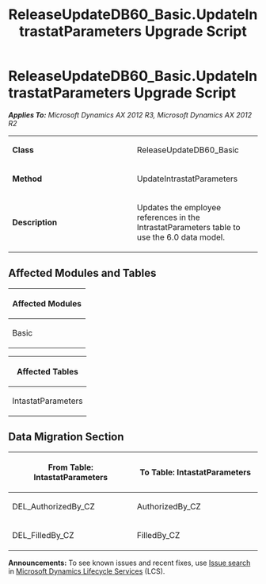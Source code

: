 ﻿---
title: ReleaseUpdateDB60_Basic.UpdateIntrastatParameters Upgrade Script
TOCTitle: ReleaseUpdateDB60_Basic.UpdateIntrastatParameters Upgrade Script
ms:assetid: 0e1ed3e4-7ec4-2fad-c0a5-fa072102878d
ms:mtpsurl: https://msdn.microsoft.com/en-us/library/JJ735732(v=AX.60)
ms:contentKeyID: 49706634
ms.date: 05/18/2015
mtps_version: v=AX.60
---

# ReleaseUpdateDB60\_Basic.UpdateIntrastatParameters Upgrade Script 


_**Applies To:** Microsoft Dynamics AX 2012 R3, Microsoft Dynamics AX 2012 R2_

<table>
<colgroup>
<col style="width: 50%" />
<col style="width: 50%" />
</colgroup>
<tbody>
<tr class="odd">
<td><p><strong>Class</strong></p></td>
<td><p>ReleaseUpdateDB60_Basic</p></td>
</tr>
<tr class="even">
<td><p><strong>Method</strong></p></td>
<td><p>UpdateIntrastatParameters</p></td>
</tr>
<tr class="odd">
<td><p><strong>Description</strong></p></td>
<td><p>Updates the employee references in the IntrastatParameters table to use the 6.0 data model.</p></td>
</tr>
</tbody>
</table>


## Affected Modules and Tables

<table>
<colgroup>
<col style="width: 100%" />
</colgroup>
<thead>
<tr class="header">
<th><p>Affected Modules</p></th>
</tr>
</thead>
<tbody>
<tr class="odd">
<td><p>Basic</p></td>
</tr>
</tbody>
</table>


<table>
<colgroup>
<col style="width: 100%" />
</colgroup>
<thead>
<tr class="header">
<th><p>Affected Tables</p></th>
</tr>
</thead>
<tbody>
<tr class="odd">
<td><p>IntastatParameters</p></td>
</tr>
</tbody>
</table>


## Data Migration Section

<table>
<colgroup>
<col style="width: 50%" />
<col style="width: 50%" />
</colgroup>
<thead>
<tr class="header">
<th><p>From Table: IntastatParameters</p></th>
<th><p>To Table: IntastatParameters</p></th>
</tr>
</thead>
<tbody>
<tr class="odd">
<td><p>DEL_AuthorizedBy_CZ</p></td>
<td><p>AuthorizedBy_CZ</p></td>
</tr>
<tr class="even">
<td><p>DEL_FilledBy_CZ</p></td>
<td><p>FilledBy_CZ</p></td>
</tr>
</tbody>
</table>

  
**Announcements:** To see known issues and recent fixes, use [Issue search](http://go.microsoft.com/fwlink/?linkid=389258) in [Microsoft Dynamics Lifecycle Services](http://go.microsoft.com/fwlink/?linkid=306505) (LCS).


